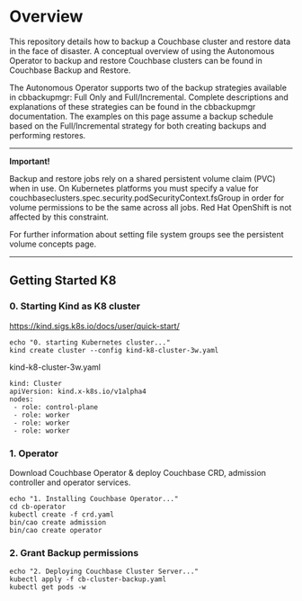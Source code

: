 # Overview

This repository details how to backup a Couchbase cluster and restore data in the face of disaster. A conceptual overview of using the Autonomous Operator to backup and restore Couchbase clusters can be found in Couchbase Backup and Restore.

The Autonomous Operator supports two of the backup strategies available in cbbackupmgr: Full Only and Full/Incremental. Complete descriptions and explanations of these strategies can be found in the cbbackupmgr documentation. The examples on this page assume a backup schedule based on the Full/Incremental strategy for both creating backups and performing restores.

---
**Important!**

Backup and restore jobs rely on a shared persistent volume claim (PVC) when in use. On Kubernetes platforms you must specify a value for couchbaseclusters.spec.security.podSecurityContext.fsGroup in order for volume permissions to be the same across all jobs. Red Hat OpenShift is not affected by this constraint.

For further information about setting file system groups see the persistent volume concepts page.

---

## Getting Started K8


### 0. Starting Kind as K8 cluster
https://kind.sigs.k8s.io/docs/user/quick-start/

```console
echo "0. starting Kubernetes cluster..."
kind create cluster --config kind-k8-cluster-3w.yaml
```

kind-k8-cluster-3w.yaml

```file
kind: Cluster
apiVersion: kind.x-k8s.io/v1alpha4
nodes:
 - role: control-plane
 - role: worker
 - role: worker
 - role: worker
```

### 1. Operator
Download Couchbase Operator & deploy Couchbase CRD, admission controller and operator services. 

```console
echo "1. Installing Couchbase Operator..."
cd cb-operator
kubectl create -f crd.yaml
bin/cao create admission
bin/cao create operator
```

### 2. Grant Backup permissions

```
echo "2. Deploying Couchbase Cluster Server..."
kubectl apply -f cb-cluster-backup.yaml
kubectl get pods -w
```